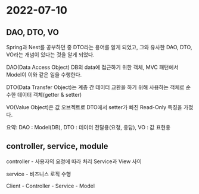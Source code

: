 # 2022-07-10

## DAO, DTO, VO

Spring과 Nest를 공부하던 중 DTO라는 용어를 알게 되었고, 그와 유사한 DAO, DTO, VO라는 개념이 있다는 것을 알게 되었다.

DAO(Data Access Object) DB의 data에 접근하기 위한 객체, MVC 패턴에서 Model이 이와 같은 일을 수행한다.

DTO(Data Transfer Object)는 계층 간 데이터 교환을 하기 위해 사용하는 객체로 순수한 데이터 객체(getter & setter)

VO(Value Object)은 값 오브젝트로 DTO에서 setter가 빠진 Read-Only 특징을 가졌다. 

요약: DAO : Model(DB), DTO : 데이터 전달용(요청, 응답), VO : 값 표현용 

## controller, service, module



controller - 사용자의 요청에 따라 처리 Service과 View 사이 

service - 비즈니스 로직 수행

Client - Controller - Service - Model
